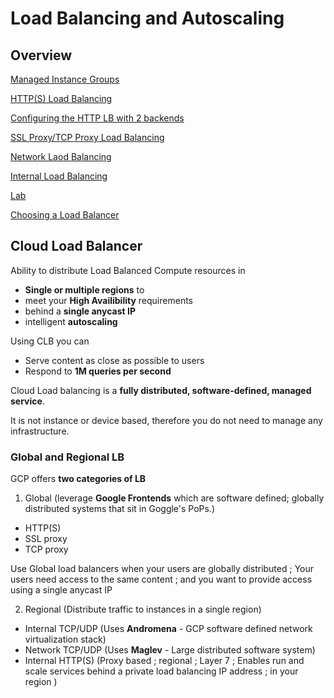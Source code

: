 # Load Balancing and Autoscaling

## Overview

[Managed Instance Groups](https://github.com/paulowe/gcp/blob/main/3.scaling%20and%20automation/managed-instance-groups.md)

[HTTP(S) Load Balancing](https://github.com/paulowe/gcp/blob/main/3.scaling%20and%20automation/https-load-balancing.md)

[Configuring the HTTP LB with 2 backends](https://github.com/paulowe/gcp/blob/main/3.scaling%20and%20automation/https-lb-config.md)

[SSL Proxy/TCP Proxy Load Balancing]()

[Network Laod Balancing]()

[Internal Load Balancing]()

[Lab]()

[Choosing a Load Balancer]()

## Cloud Load Balancer
Ability to distribute Load Balanced Compute resources in 
- **Single or multiple regions** to 
- meet your **High Availibility** requirements 
- behind a **single anycast IP**
- intelligent **autoscaling**

Using CLB you can 
- Serve content as close as possible to users
- Respond to **1M queries per second**

Cloud Load balancing is a **fully distributed, software-defined, managed service**. 

It is not instance or device based, therefore you do not need to manage any infrastructure.

### Global and Regional LB
GCP offers **two categories of LB**

1. Global (leverage **Google Frontends** which are software defined; globally distributed systems that sit in Goggle's PoPs.)
  - HTTP(S)
  - SSL proxy
  - TCP proxy

Use Global load balancers when your users are globally distributed ; Your users need access to the same content ; and you want to provide access using a single anycast IP

2. Regional (Distribute traffic to instances in a single region)
  - Internal TCP/UDP (Uses **Andromena** - GCP software defined network virtualization stack)
  - Network TCP/UDP (Uses **Maglev** - Large distributed software system)
  - Internal HTTP(S) (Proxy based ; regional ; Layer 7 ; Enables run and scale services behind a private load balancing IP address ; in your region )

